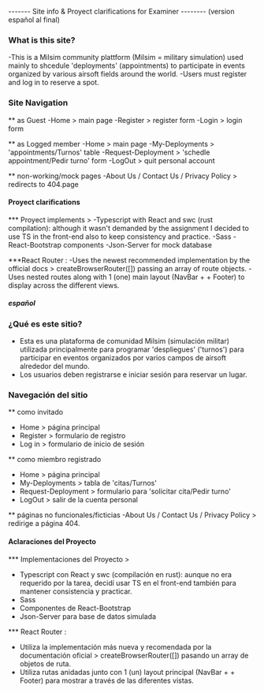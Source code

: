 ------- Site info & Proyect clarifications for Examiner --------
(version español al final) 

### What is this site? ###
-This is a Milsim community plattform (Milsim = military simulation) used mainly to shcedule 'deployments' (appointments) to participate in events organized by various airsoft fields around the world.
-Users must register and log in to reserve a spot.


### Site Navigation ###

** as Guest
-Home > main page
-Register > register form
-Login > login form

** as Logged member
-Home > main page
-My-Deployments > 'appointments/Turnos' table
-Request-Deployment > 'schedle appointment/Pedir turno' form
-LogOut > quit personal account

** non-working/mock pages
-About Us / Contact Us / Privacy Policy >  redirects to 404.page 



#### Proyect clarifications ####

*** Proyect implements > 
-Typescript with React and swc (rust compilation): although it wasn't demanded by the assignment
I decided to use TS in the front-end also to keep consistency and practice.
-Sass
-React-Bootstrap components
-Json-Server for mock database

***React Router : 
-Uses the newest recommended implementation by the official docs >  createBrowserRouter([]) passing an array of route objects.
-Uses nested routes along with 1 (one) main layout (NavBar + <Outlet> + Footer) to display across the different views.



##### español #####

### ¿Qué es este sitio? ###
- Esta es una plataforma de comunidad Milsim (simulación militar) utilizada principalmente para programar 'despliegues' ('turnos') para participar en eventos organizados por varios campos de airsoft alrededor del mundo.
- Los usuarios deben registrarse e iniciar sesión para reservar un lugar.

### Navegación del sitio ###

** como invitado
- Home > página principal
- Register > formulario de registro
- Log in > formulario de inicio de sesión

** como miembro registrado
- Home > página principal
- My-Deployments > tabla de 'citas/Turnos'
- Request-Deployment > formulario para 'solicitar cita/Pedir turno'
- LogOut > salir de la cuenta personal

** páginas no funcionales/ficticias
-About Us / Contact Us / Privacy Policy > redirige a página 404.

#### Aclaraciones del Proyecto ####

*** Implementaciones del Proyecto > 
- Typescript con React y swc (compilación en rust): aunque no era requerido por la tarea, decidí usar TS en el front-end también para mantener consistencia y practicar.
- Sass
- Componentes de React-Bootstrap
- Json-Server para base de datos simulada

*** React Router : 
- Utiliza la implementación más nueva y recomendada por la documentación oficial >  createBrowserRouter([]) pasando un array de objetos de ruta.
- Utiliza rutas anidadas junto con 1 (un) layout principal (NavBar + <Outlet> + Footer) para mostrar a través de las diferentes vistas.

